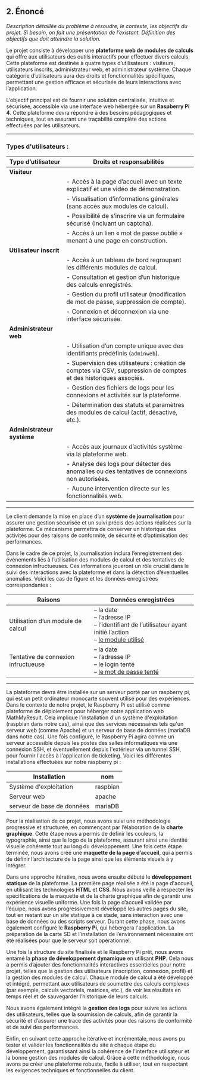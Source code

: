 ## 2. Énoncé
*Description détaillée du problème à résoudre, le contexte, les objectifs du projet. Si besoin, on fait une présentation 
de l’existant. Définition des objectifs que doit atteindre la solution.*

Le projet consiste à développer une **plateforme web de modules de calculs** qui offre aux utilisateurs des outils interactifs pour effectuer divers calculs. Cette plateforme est destinée à quatre types d’utilisateurs : visiteurs, utilisateurs inscrits, administrateur web, et administrateur système. Chaque catégorie d’utilisateurs aura des droits et fonctionnalités spécifiques, permettant une gestion efficace et sécurisée de leurs interactions avec l’application.

L’objectif principal est de fournir une solution centralisée, intuitive et sécurisée, accessible via une interface web hébergée sur un **Raspberry Pi 4**. Cette plateforme devra répondre à des besoins pédagogiques et techniques, tout en assurant une traçabilité complète des actions effectuées par les utilisateurs.

---

### Types d'utilisateurs :
| **Type d’utilisateur**   | **Droits et responsabilités**                                                                                                           |
|---------------------------|-----------------------------------------------------------------------------------------------------------------------------------------|
| **Visiteur**              |                                                       |
|                            |  - Accès à la page d’accueil avec un texte explicatif et une vidéo de démonstration.                                                    |
|                           | - Visualisation d’informations générales (sans accès aux modules de calcul).                                                          |
|                           | - Possibilité de s’inscrire via un formulaire sécurisé (incluant un captcha).                                                         |
|                           | - Accès à un lien « mot de passe oublié » menant à une page en construction.                                                          |
| **Utilisateur inscrit**   |                                                             |
|                            |- Accès à un tableau de bord regroupant les différents modules de calcul. |
|                           | - Consultation et gestion d’un historique des calculs enregistrés.                                                                    |
|                           | - Gestion du profil utilisateur (modification de mot de passe, suppression de compte).                                                |
|                           | - Connexion et déconnexion via une interface sécurisée.                                                                               |
| **Administrateur web**    |                                                      |
|                            |- Utilisation d’un compte unique avec des identifiants prédéfinis (`adminweb`).  |
|                           | - Supervision des utilisateurs : création de comptes via CSV, suppression de comptes et des historiques associés.                     |
|                           | - Gestion des fichiers de logs pour les connexions et activités sur la plateforme.                                                    |
|                           | - Détermination des statuts et paramètres des modules de calcul (actif, désactivé, etc.).                                             |
| **Administrateur système**|                                                                       |
|                            |- Accès aux journaux d’activités système via la plateforme web. |
|                           | - Analyse des logs pour détecter des anomalies ou des tentatives de connexions non autorisées.                                        |
|                           | - Aucune intervention directe sur les fonctionnalités web.                                                                            |


---
Le client demande la mise en place d’un **système de journalisation** pour assurer une gestion sécurisée et un suivi précis des actions réalisées sur la plateforme. Ce mécanisme permettra de conserver un historique des activités pour des raisons de conformité, de sécurité et d’optimisation des performances. 

Dans le cadre de ce projet, la journalisation inclura l’enregistrement des événements liés à l’utilisation des modules de calcul et des tentatives de connexion infructueuses. Ces informations joueront un rôle crucial dans le suivi des interactions avec la plateforme et dans la détection d’éventuelles anomalies. Voici les cas de figure et les données enregistrées correspondantes :

| Raisons                             | Données enregistrées                                                                                          |
|-------------------------------------|---------------------------------------------------------------------------------------------------------------|
| Utilisation d’un module de calcul   | – la date<br/>– l’adresse IP<br/>– l’identifiant de l’utilisateur ayant initié l’action<br/>– <u>le module utilisé</u> |
| Tentative de connexion infructueuse | – la date<br/>– l’adresse IP<br/>– le login tenté<br/>– <u>le mot de passe tenté</u>                           |


---
La plateforme devra être installée sur un serveur porté par un raspberry pi, qui est un petit ordinateur 
monocarte souvent utilisé pour des expériences. Dans le contexte de notre projet, le Raspberry Pi est utilisé comme 
plateforme de déploiement pour héberger notre application web MathMyResult. Cela implique l'installation d'un système 
d'exploitation (raspbian dans notre cas), ainsi que des services nécessaires tels qu'un serveur web (comme Apache) et
un serveur de base de données (mariaDB dans notre cas). Une fois configuré, le Raspberry Pi agira comme un serveur 
accessible depuis les postes des salles informatiques via une connexion SSH, et éventuellement depuis l'extérieur via un
tunnel SSH, pour fournir l'accès à l'application de ticketing. Voici les différentes installations effectuées sur notre
raspberry pi :


| Installation               | nom       |
|----------------------------|-----------|
| Système d'exploitation     | raspbian  |
| Serveur web                | apache    |
| serveur de base de données | mariaDB   |



Pour la réalisation de ce projet, nous avons suivi une méthodologie progressive et structurée, en commençant par l’élaboration de la **charte graphique**. Cette étape nous a permis de définir les couleurs, la typographie, ainsi que le logo de la plateforme, assurant ainsi une identité visuelle cohérente tout au long du développement. Une fois cette étape terminée, nous avons créé une **maquette de la page d’accueil**, qui a permis de définir l’architecture de la page ainsi que les éléments visuels à y intégrer.

Dans une approche itérative, nous avons ensuite débuté le **développement statique** de la plateforme. La première page réalisée a été la page d'accueil, en utilisant les technologies **HTML** et **CSS**. Nous avons veillé à respecter les spécifications de la maquette et de la charte graphique afin de garantir une expérience visuelle uniforme. Une fois la page d’accueil validée par l’équipe, nous avons progressivement développé les autres pages du site, tout en restant sur un site statique à ce stade, sans interaction avec une base de données ou des scripts serveur. Durant cette phase, nous avons également configuré le **Raspberry Pi**, qui hébergera l'application. La préparation de la carte SD et l’installation de l’environnement nécessaire ont été réalisées pour que le serveur soit opérationnel.

Une fois la structure du site finalisée et le Raspberry Pi prêt, nous avons entamé la **phase de développement dynamique** en utilisant **PHP**. Cela nous a permis d’ajouter des fonctionnalités interactives essentielles pour notre projet, telles que la gestion des utilisateurs (inscription, connexion, profil) et la gestion des modules de calcul. Chaque module de calcul a été développé et intégré, permettant aux utilisateurs de soumettre des calculs complexes (par exemple, calculs vectoriels, matrices, etc.), de voir les résultats en temps réel et de sauvegarder l’historique de leurs calculs.

Nous avons également intégré la **gestion des logs** pour suivre les actions des utilisateurs, telles que la soumission de calculs, afin de garantir la sécurité et d’assurer une trace des activités pour des raisons de conformité et de suivi des performances.

Enfin, en suivant cette approche itérative et incrémentale, nous avons pu tester et valider les fonctionnalités du site à chaque étape du développement, garantissant ainsi la cohérence de l'interface utilisateur et la bonne gestion des modules de calcul. Grâce à cette méthodologie, nous avons pu créer une plateforme robuste, facile à utiliser, tout en respectant les exigences techniques et fonctionnelles du client.


